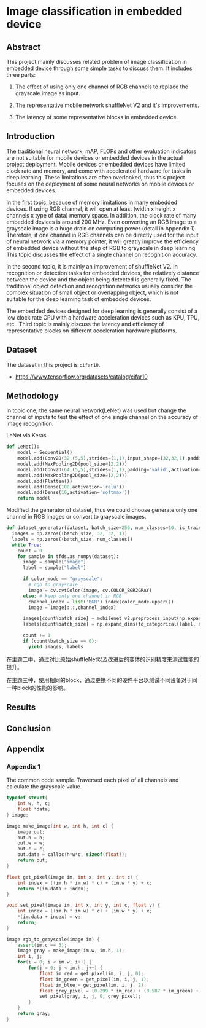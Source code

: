 # Image classification in embedded device

## Abstract

This project mainly discusses related problem of image classification in embedded device through some simple tasks to discuss them. It includes three parts:

1. The effect of using only one channel of RGB channels to replace the grayscale image as input.

2. The representative mobile network shuffleNet V2 and it's improvements.

3. The latency of some representative blocks in embedded device.

## Introduction

The traditional neural network, mAP, FLOPs and other evaluation indicators are not suitable for mobile devices or embedded devices in the actual project deployment. Mobile devices or embedded devices have limited clock rate and memory, and come with accelerated hardware for tasks in deep learning. These limitations are often overlooked, thus this project focuses on the deployment of some neural networks on mobile devices or embedded devices.

In the first topic, because of memory limitations in many embedded devices. If using RGB channel, it will open at least (width x height x channels x type of data) memory space. In addition, the clock rate of many embedded devices is around 200 MHz. Even converting an RGB image to a grayscale image is a huge drain on computing power (detail in Appendix 1). Therefore, if one channel in RGB channels can be directly used for the input of neural network via a memory pointer, it will greatly improve the efficiency of embedded device without the step of RGB to grayscale in deep learning. This topic discusses the effect of a single channel on recognition accuracy.

In the second topic, it is mainly an improvement of shuffleNet V2. In recognition or detection tasks for embedded devices, the relatively distance between the device and the object being detected is generally fixed. The traditional object detection and recognition networks usually consider the complex situation of small object or overlapping object, which is not suitable for the deep learning task of embedded devices.

The embedded devices designed for deep learning is generally consist of a low clock rate CPU with a hardware acceleration devices such as KPU, TPU, etc.. Third topic is mainly discuss the latency and efficiency of representative blocks on different acceleration hardware platforms.

## Dataset

The dataset in this project is `cifar10`.
* https://www.tensorflow.org/datasets/catalog/cifar10

## Methodology

In topic one, the same neural network(LeNet) was used but change the channel of inputs to test the effect of one single channel on the accuracy of image recognition.

LeNet via Keras

```python
def LeNet():
    model = Sequential()
    model.add(Conv2D(32,(5,5),strides=(1,1),input_shape=(32,32,1),padding='valid',activation='relu',kernel_initializer='uniform'))
    model.add(MaxPooling2D(pool_size=(2,2)))
    model.add(Conv2D(64,(5,5),strides=(1,1),padding='valid',activation='relu',kernel_initializer='uniform'))
    model.add(MaxPooling2D(pool_size=(2,2)))
    model.add(Flatten())
    model.add(Dense(100,activation='relu'))
    model.add(Dense(10,activation='softmax'))
    return model
```

Modified the generator of dataset, thus we could choose generate only one channel in RGB images or convert to grayscale images.

```python
def dataset_generator(dataset, batch_size=256, num_classes=10, is_training=False, color_mode="grayscale"):
  images = np.zeros((batch_size, 32, 32, 1))
  labels = np.zeros((batch_size, num_classes))
  while True:
    count = 0 
    for sample in tfds.as_numpy(dataset):
      image = sample["image"]
      label = sample["label"]

      if color_mode == "grayscale":
        # rgb to grayscale
        image = cv.cvtColor(image, cv.COLOR_BGR2GRAY)
      else: # keep only one channel in RGB
        channel_index = list('BGR').index(color_mode.upper())
        image = image[:,:,channel_index]

      images[count%batch_size] = mobilenet_v2.preprocess_input(np.expand_dims(cv.resize(image, (32, 32)), -1))
      labels[count%batch_size] = np.expand_dims(to_categorical(label, num_classes=num_classes), 0)

      count += 1
      if (count%batch_size == 0):
        yield images, labels
```

在主题二中，通过对比原始shuffleNet以及改进后的变体的识别精度来测试性能的提升。

在主题三种，使用相同的block，通过更换不同的硬件平台以测试不同设备对于同一种block的性能的影响。

## Results

## Conclusion

## Appendix

### Appendix 1

The common code sample. Traversed each pixel of all channels and calculate the grayscale value.

```c++
typedef struct{
    int w, h, c;
    float *data;
} image;

image make_image(int w, int h, int c) {
    image out;
    out.h = h;
    out.w = w;
    out.c = c;
    out.data = calloc(h*w*c, sizeof(float));
    return out;
}

float get_pixel(image im, int x, int y, int c) {
    int index = ((im.h * im.w) * c) + (im.w * y) + x;
    return *(im.data + index);
}

void set_pixel(image im, int x, int y, int c, float v) {
    int index = ((im.h * im.w) * c) + (im.w * y) + x;
    *(im.data + index) = v;
    return;
}

image rgb_to_grayscale(image im) {
    assert(im.c == 3);
    image gray = make_image(im.w, im.h, 1);
    int i, j;
    for(i = 0; i < im.w; i++) {
        for(j = 0; j < im.h; j++) {
            float im_red = get_pixel(im, i, j, 0);
            float im_green = get_pixel(im, i, j, 1);
            float im_blue = get_pixel(im, i, j, 2);
            float grey_pixel = (0.299 * im_red) + (0.587 * im_green) + (0.114 * im_blue);
            set_pixel(gray, i, j, 0, grey_pixel);
        }
    }
    return gray;
}
```
